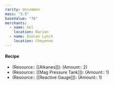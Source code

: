```yaml
---
rarity: Uncommon
mass: "3.5"
baseValue: "76"
merchants:
  - name: Gel
    location: Narion
  - name: Duncan Lynch
    location: Cheyenne
---
```

#### Recipe
- (Resource:: [[Alkanes]]): (Amount:: 2)
- (Resource:: [[Mag Pressure Tank]]): (Amount:: 1)
- (Resource:: [[Reactive Gauge]]): (Amount:: 1)